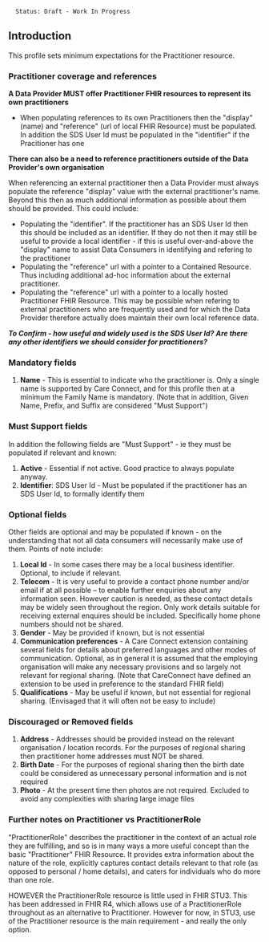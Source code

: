       Status: Draft - Work In Progress


## Introduction
This profile sets minimum expectations for the Practitioner resource.


### **Practitioner coverage and references**

**A Data Provider MUST offer Practitioner FHIR resources to represent its own practitioners**

  - When populating references to its own Practitioners then the "display" (name) and "reference" (url of local FHIR Resource) must be populated. In addition the SDS User Id must be populated in the "identifier" if the Pracitioner has one

**There can also be a need to reference practitioners outside of the Data Provider's own organisation** 

When referencing an external practitioner then a Data Provider must always populate the reference "display" value with the external practitioner's name. Beyond this then as much additional information as possible about them should be provided. This could include:

 - Populating the "identifier". If the practitioner has an SDS User Id then this should be included as an identifier. If they do not then it may still be useful to provide a local identifier - if this is useful over-and-above the "display" name to assist Data Consumers in identifying and refering to the practitioner
 - Populating the "reference" url with a pointer to a Contained Resource. Thus including additional ad-hoc information about the external practitioner.
 - Populating the "reference" url with a pointer to a locally hosted Practitioner FHIR Resource. This may be possible when refering to external practitioners who are frequently used and for which the Data Provider therefore actually does maintain their own local reference data.

 ***To Confirm - how useful and widely used is the SDS User Id? Are there any other identifiers we should consider for practitioners?***


### **Mandatory fields**
1. **Name** - This is essential to indicate who the practitioner is. Only a single name is supported by Care Connect, and for this profile then at a minimum the Family Name is mandatory. (Note that in addition, Given Name, Prefix, and Suffix are considered "Must Support") 


### **Must Support fields**
In addition the following fields are "Must Support" - ie they must be populated if relevant and known:
1. **Active** - Essential if not active. Good practice to always populate anyway.
2. **Identifier**: SDS User Id - Must be populated if the practitioner has an SDS User Id, to formally identify them


### **Optional fields**
Other fields are optional and may be populated if known - on the understanding that not all data consumers will necessarily make use of them. Points of note include:
1. **Local Id** - In some cases there may be a local business identifier. Optional, to include if relevant.
2. **Telecom** - It is very useful to provide a contact phone number and/or email if at all possible – to enable further enquiries about any information seen. However caution is needed, as these contact details may be widely seen throughout the region. Only work details suitable for receiving external enquires should be included. Specifically home phone numbers should not be shared.
3. **Gender** - May be provided if known, but is not essential
4. **Communication preferences** - A Care Connect extension containing several fields for details about preferred languages and other modes of communication. Optional, as in general it is assumed that the employing organisation will make any necessary provisions and so largely not relevant for regional sharing. (Note that CareConnect have defined an extension to be used in preference to the standard FHIR field)
5. **Qualifications** - May be useful if known, but not essential for regional sharing. (Envisaged that it will often not be easy to include)


### **Discouraged or Removed fields**
1. **Address** - Addresses should be provided instead on the relevant organisation / location records. For the purposes of regional sharing then practitioner home addresses must NOT be shared.
2. **Birth Date** - For the purposes of regional sharing then the birth date could be considered as unnecessary personal information and is not required
3. **Photo** - At the present time then photos are not required. Excluded to avoid any complexities with sharing large image files



### **Further notes on Practitioner vs PractitionerRole**
"PractitionerRole" describes the practitioner in the context of an actual role they are fulfilling, and so is in many ways a more useful concept than the basic "Practitioner" FHIR Resource. It provides extra information about the nature of the role, explicitly captures contact details relevant to that role (as opposed to personal / home details), and caters for individuals who do more than one role.

HOWEVER the PractitionerRole resource is little used in FHIR STU3. This has been addressed in FHIR R4, which allows use of a PractitionerRole throughout as an alternative to Practitioner. However for now, in STU3, use of the Practitioner resource is the main requirement - and really the only option.
